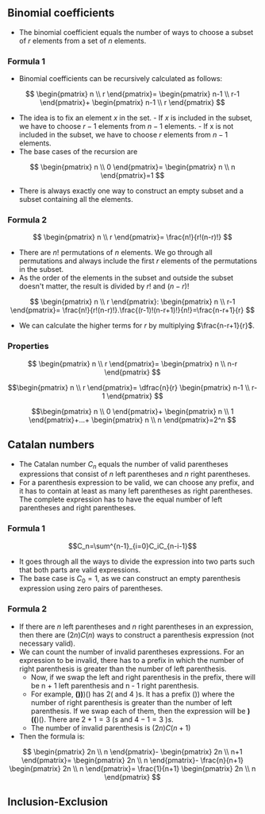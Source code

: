 ## Binomial coefficients
- The binomial coefficient equals the number of ways to choose a subset of $r$ elements from a set of $n$ elements.

### Formula 1
- Binomial coefficients can be recursively calculated as follows: 

$$
\begin{pmatrix}
n \\
r
\end{pmatrix}=
\begin{pmatrix}
n-1 \\
r-1
\end{pmatrix}+
\begin{pmatrix}
n-1 \\
r
\end{pmatrix}
$$

- The idea is to fix an element $x$ in the set.
		- If $x$ is included in the subset, we have to choose $r - 1$ elements from $n -1$ elements.
		- If x is not included in the subset, we have to choose $r$ elements from $n - 1$ elements.
- The base cases of the recursion are

$$
\begin{pmatrix}
n \\
0
\end{pmatrix}=
\begin{pmatrix}
n \\
n
\end{pmatrix}=1
$$

- There is always exactly one way to construct an empty subset and a subset containing all the elements.

### Formula 2
$$
\begin{pmatrix}
n \\
r
\end{pmatrix}=
\frac{n!}{r!(n-r)!}
$$
- There are $n!$ permutations of $n$ elements. We go through all permutations and always include the first $r$ elements of the permutations in the subset.
- As the order of the elements in the subset and outside the subset doesn't matter, the result is divided by $r!$ and $(n-r)!$

$$
\begin{pmatrix}
n \\
r
\end{pmatrix}:
\begin{pmatrix}
n \\
r-1
\end{pmatrix}=
\frac{n!}{r!(n-r)!}.\frac{(r-1)!(n-r+1)!}{n!}=\frac{n-r+1}{r}
$$

- We can calculate the higher terms for $r$ by multiplying $\frac{n-r+1}{r}$.

### Properties

$$
\begin{pmatrix}
n \\
r
\end{pmatrix}=
\begin{pmatrix}
n \\
n-r
\end{pmatrix}
$$

$$\begin{pmatrix}
n \\
r
\end{pmatrix}=
\dfrac{n}{r}
\begin{pmatrix}
n-1 \\
r-1
\end{pmatrix}
$$

$$\begin{pmatrix}
n \\
0
\end{pmatrix}+
\begin{pmatrix}
n \\
1
\end{pmatrix}+...+
\begin{pmatrix}
n \\
n
\end{pmatrix}=2^n
$$


## Catalan numbers
- The Catalan number $C_n$ equals the number of valid parentheses expressions that consist of $n$ left parentheses and $n$ right parentheses.
- For a parenthesis expression to be valid, we can choose any prefix, and it has to contain at least as many left parentheses as right parentheses. The complete expression has to have the equal number of left parentheses and right parentheses.

### Formula 1
$$C_n=\sum^{n-1}_{i=0}C_iC_{n-i-1}$$
- It goes through all the ways to divide the expression into two parts such that both parts are valid expressions.
- The base case is $C_0=1$, as we can construct an empty parenthesis expression using zero pairs of parentheses.

### Formula 2
- If there are $n$ left parentheses and $n$ right parentheses in an expression, then there are $(2n)C(n)$ ways to construct a parenthesis expression (not necessary valid).
- We can count the number of invalid parentheses expressions. For an expression to be invalid, there has to a prefix in which the number of right parenthesis is greater than the number of left parenthesis.
	- Now, if we swap the left and right parenthesis in the prefix, there will be n + 1 left parenthesis and n - 1 right parenthesis.
	- For example, **())**)() has $2 ($ and 4 $)$s. It has a prefix $())$ where the number of right parenthesis is greater than the number of left parenthesis. If we swap each of them, then the expression will be **)((**)(). There are $2+1=3$ $(s$ and $4-1=3$ $)s$.
	- The number of invalid parenthesis is $(2n)C(n+1)$
- Then the formula is:

$$
\begin{pmatrix}
2n \\
n
\end{pmatrix}-
\begin{pmatrix}
2n \\
n+1
\end{pmatrix}=
\begin{pmatrix}
2n \\
n
\end{pmatrix}-
\frac{n}{n+1}
\begin{pmatrix}
2n \\
n
\end{pmatrix}=
\frac{1}{n+1}
\begin{pmatrix}
2n \\
n
\end{pmatrix}
$$

## Inclusion-Exclusion
